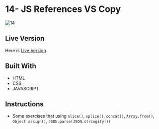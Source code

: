 # 14- JS References VS Copy
![14](https://user-images.githubusercontent.com/73752127/103701254-bc7ec980-4fb6-11eb-9541-abe2e51860f0.PNG)


## Live Version
Here is [Live Version](https://cerensolpan.github.io/JS30_C/14_JavaScript%20References%20VS%20Copying/)

## Built With
 - HTML 
 - CSS
 - JAVASCRIPT

## Instructions 
 -   Some exercises that using  `slice()`, `splice()`, `concat()`,  `Array.from()`, `Object.assign()`, `JSON.parse(JSON.stringify())`